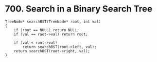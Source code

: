 # 700. Search in a Binary Search Tree
```
TreeNode* searchBST(TreeNode* root, int val)
{
    if (root == NULL) return NULL;
    if (val == root->val) return root;

    if (val < root->val)
        return searchBST(root->left, val);
    return searchBST(root->right, val);
}
```